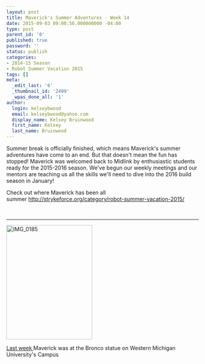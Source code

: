 ```yaml
---
layout: post
title: Maverick's Summer Adventures - Week 14
date: 2015-09-03 09:00:56.000000000 -04:00
type: post
parent_id: '0'
published: true
password: ''
status: publish
categories:
- 2014-15 Season
- Robot Summer Vacation 2015
tags: []
meta:
  _edit_last: '6'
  _thumbnail_id: '2499'
  _wpas_done_all: '1'
author:
  login: kelseybwood
  email: kelseybwood@yahoo.com
  display_name: Kelsey Bruinwood
  first_name: Kelsey
  last_name: Bruinwood
---
```

<p>Summer break is officially finished, which means Maverick's summer adventures have come to an end. But that doesn't mean the fun has stopped! Maverick was welcomed back to Midlink by enthusiastic students ready for the 2015-2016 season. We've begun our weekly meetings and our mentors are teaching us all the skills we'll need to dive into the 2016 build season in January!</p>
<p>Check out where Maverick has been all summer <a href="http://strykeforce.org/category/robot-summer-vacation-2015/" target="_blank">http://strykeforce.org/category/robot-summer-vacation-2015/</a></p>
<p>&nbsp;</p>
<hr />
<p><a href="http://strykeforce.org/wp-content/uploads/2015/07/IMG_0185.jpg"><img class=" size-medium wp-image-2298 alignleft" src="{{ site.baseurl }}/assets/images/IMG_0185-225x300.jpg" alt="IMG_0185" width="225" height="300" /></a></p>
<p><span style="text-decoration: underline; color: #ffcc00;"><a href="http://strykeforce.org/2015/08/28/mavericks-summer-adventures-week-13/" target="_blank">Last week </a></span>Maverick was at the Bronco statue on Western Michigan University's Campus</p>
<p>&nbsp;</p>
<p>&nbsp;</p>
<p>&nbsp;</p>
<p>&nbsp;</p>
<p>&nbsp;</p>
<p>&nbsp;</p>
<p>&nbsp;</p>
<p>&nbsp;</p>
<p>&nbsp;</p>
<p>&nbsp;</p>
<p>&nbsp;</p>
<p>&nbsp;</p>
<p>&nbsp;</p>
